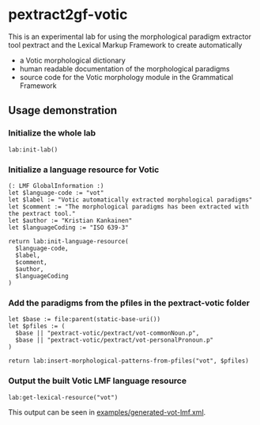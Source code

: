 # pextract2gf-votic

This is an experimental lab for using the morphological paradigm extractor 
tool pextract and the Lexical Markup Framework to create automatically
* a Votic morphological dictionary
* human readable documentation of the morphological paradigms
* source code for the Votic morphology module in the Grammatical Framework



## Usage demonstration

### Initialize the whole lab 

```XQuery
lab:init-lab()
```



### Initialize a language resource for Votic

```XQuery
(: LMF GlobalInformation :)
let $language-code := "vot"
let $label := "Votic automatically extracted morphological paradigms"
let $comment := "The morphological paradigms has been extracted with the pextract tool."
let $author := "Kristian Kankainen"
let $languageCoding := "ISO 639-3"

return lab:init-language-resource(
  $language-code,
  $label,
  $comment,
  $author,
  $languageCoding
)
```



### Add the paradigms from the pfiles in the pextract-votic folder 

```XQuery
let $base := file:parent(static-base-uri())
let $pfiles := (
  $base || "pextract-votic/pextract/vot-commonNoun.p",
  $base || "pextract-votic/pextract/vot-personalPronoun.p"
)

return lab:insert-morphological-patterns-from-pfiles("vot", $pfiles)
```



### Output the built Votic LMF language resource

```XQuery
lab:get-lexical-resource("vot")
```

This output can be seen in [examples/generated-vot-lmf.xml](examples/generated-vot-lmf.xml).
